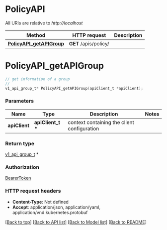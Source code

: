 # PolicyAPI

All URIs are relative to *http://localhost*

Method | HTTP request | Description
------------- | ------------- | -------------
[**PolicyAPI_getAPIGroup**](PolicyAPI.md#PolicyAPI_getAPIGroup) | **GET** /apis/policy/ | 


# **PolicyAPI_getAPIGroup**
```c
// get information of a group
//
v1_api_group_t* PolicyAPI_getAPIGroup(apiClient_t *apiClient);
```

### Parameters
Name | Type | Description  | Notes
------------- | ------------- | ------------- | -------------
**apiClient** | **apiClient_t \*** | context containing the client configuration | 

### Return type

[v1_api_group_t](v1_api_group.md) *


### Authorization

[BearerToken](../README.md#BearerToken)

### HTTP request headers

 - **Content-Type**: Not defined
 - **Accept**: application/json, application/yaml, application/vnd.kubernetes.protobuf

[[Back to top]](#) [[Back to API list]](../README.md#documentation-for-api-endpoints) [[Back to Model list]](../README.md#documentation-for-models) [[Back to README]](../README.md)

